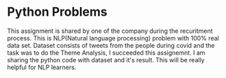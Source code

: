 # Python Problems
This assignment is shared by one of the company during the recuritment process. This is NLP(Natural language processing) problem with 100% real data set.
Dataset consists of tweets from the people during covid and the task was to do the Theme Analysis, I succeeded this assignemnt.
I am sharing the python code with dataset and it's result. This will be really helpful for NLP learners.

